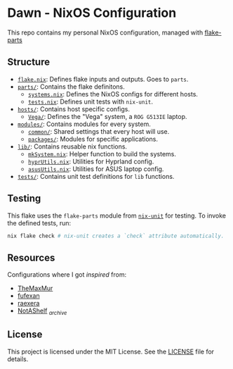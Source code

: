 # Dawn - NixOS Configuration

This repo contains my personal NixOS configuration, managed with [flake-parts](https://github.com/hercules-ci/flake-parts)

## Structure
- [`flake.nix`](./flake.nix): Defines flake inputs and outputs. Goes to `parts`.
- [`parts/`](./parts/): Contains the flake definitons.
  - [`systems.nix`](./parts/systems.nix): Defines the NixOS configs for different hosts.
  - [`tests.nix`](./parts/tests.nix): Defines unit tests with `nix-unit`.
- [`hosts/`](./hosts/): Contains host specific configs.
  - [`Vega/`](./hosts/Vega/): Defines the "Vega" system, a `ROG G513IE` laptop.
- [`modules/`](./modules): Contains modules for every system.
  - [`common/`](./modules/common): Shared settings that every host will use.
  - [`packages/`](./modules/packages/): Modules for specific applications.
- [`lib/`](./lib): Contains reusable nix functions.
  - [`mkSystem.nix`](./lib/mkSystem.nix): Helper function to build the systems.
  - [`hyprUtils.nix`](./lib/hyprUtils.nix): Utilities for Hyprland config.
  - [`asusUtils.nix`](./lib/asusUtils.nix): Utilities for ASUS laptop config.
- [`tests/`](./tests): Contains unit test definitions for `lib` functions.

## Testing

This flake uses the `flake-parts` module from [`nix-unit`](https://github.com/nix-community/nix-unit) for testing. To invoke the defined tests, run:

```bash
nix flake check # nix-unit creates a `check` attribute automatically.
```

## Resources
Configurations where I got *inspired* from:

- [TheMaxMur](https://github.com/TheMaxMur/NixOS-Configuration)
- [fufexan](https://github.com/fufexan/dotfiles)
- [raexera](https://github.com/raexera/yuki)
- [NotAShelf](https://github.com/NotAShelf/nyx) _<sub>archive</sub>_

## License
This project is licensed under the MIT License. See the [LICENSE](LICENSE) file for details.
